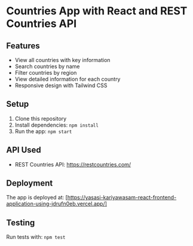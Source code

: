 # Countries App with React and REST Countries API

## Features
- View all countries with key information
- Search countries by name
- Filter countries by region
- View detailed information for each country
- Responsive design with Tailwind CSS

## Setup
1. Clone this repository
2. Install dependencies: `npm install`
3. Run the app: `npm start`

## API Used
- REST Countries API: https://restcountries.com/

## Deployment
The app is deployed at: [https://yasasi-kariyawasam-react-frontend-application-using-jdrufn0eb.vercel.app/]

## Testing
Run tests with: `npm test`
